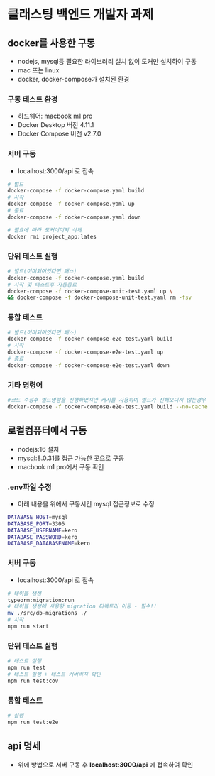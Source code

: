 # 클래스팅 백엔드 개발자 과제

## docker를 사용한 구동

- nodejs, mysql등 필요한 라이브러리 설치 없이 도커만 설치하여 구동
- mac 또는 linux
- docker, docker-compose가 설치된 환경

### 구동 테스트 환경

- 하드웨어: macbook m1 pro
- Docker Desktop 버전 4.11.1
- Docker Compose 버전 v2.7.0

### 서버 구동

- localhost:3000/api 로 접속

```bash
# 빌드
docker-compose -f docker-compose.yaml build
# 시작
docker-compose -f docker-compose.yaml up
# 종료
docker-compose -f docker-compose.yaml down

# 필요에 따라 도커이미지 삭제
docker rmi project_app:lates
```

### 단위 테스트 실행

```bash
# 빌드(이미되어있다면 패스)
docker-compose -f docker-compose.yaml build
# 시작 및 테스트후 자동종료
docker-compose -f docker-compose-unit-test.yaml up \
&& docker-compose -f docker-compose-unit-test.yaml rm -fsv
```

### 통합 테스트

```bash
# 빌드(이미되어있다면 패스)
docker-compose -f docker-compose-e2e-test.yaml build
# 시작
docker-compose -f docker-compose-e2e-test.yaml up
# 종료
docker-compose -f docker-compose-e2e-test.yaml down
```

### 기타 명령어

```bash
#코드 수정후 빌드명령을 진행하였지만 캐시를 사용하며 빌드가 진해오디지 않는경우
docker-compose -f docker-compose-e2e-test.yaml build --no-cache

```

## 로컬컴퓨터에서 구동

- nodejs:16 설치
- mysql:8.0.31를 접근 가능한 곳으로 구동
- macbook m1 pro에서 구동 확인

### .env파일 수정

- 아래 내용을 위에서 구동시킨 mysql 접근정보로 수정

```bash
DATABASE_HOST=mysql
DATABASE_PORT=3306
DATABASE_USERNAME=kero
DATABASE_PASSWORD=kero
DATABASE_DATABASENAME=kero
```

### 서버 구동

- localhost:3000/api 로 접속

```bash
# 테이블 생성
typeorm:migration:run
# 테이블 생성에 사용항 migration 디렉토리 이동 - 필수!!
mv ./src/db-migrations ./
# 시작
npm run start
```

### 단위 테스트 실행

```bash
# 테스트 실행
npm run test
# 테스트 실행 + 테스트 커버리지 확인
npm run test:cov
```

### 통합 테스트

```bash
# 실행
npm run test:e2e
```

## api 명세

- 위에 방법으로 서버 구동 후 **localhost:3000/api** 에 접속하여 확인
